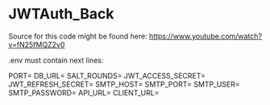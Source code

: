 # JWTAuth_Back

Source for this code might be found here: https://www.youtube.com/watch?v=fN25fMQZ2v0

.env must contain next lines:

PORT=
DB_URL=
SALT_ROUNDS=
JWT_ACCESS_SECRET=
JWT_REFRESH_SECRET=
SMTP_HOST=
SMTP_PORT=
SMTP_USER=
SMTP_PASSWORD=
API_URL=
CLIENT_URL=